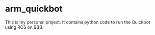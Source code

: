 # arm_quickbot

This is my personal project. It contains python code to run the Quickbot using ROS on BBB.
